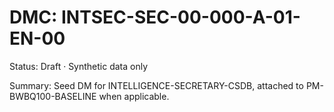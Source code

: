 # DMC: INTSEC-SEC-00-000-A-01-EN-00

Status: Draft · Synthetic data only

Summary: Seed DM for INTELLIGENCE-SECRETARY-CSDB, attached to PM-BWBQ100-BASELINE when applicable.
